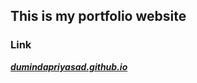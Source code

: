 ## This is my portfolio website

### Link

[***dumindapriyasad.github.io***](https://dumindapriyasad.github.io/)